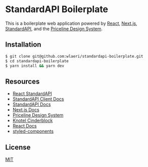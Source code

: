 # StandardAPI Boilerplate

This is a boilerplate web application powered by [React](https://reactjs.org/), [Next.js](https://nextjs.org/), [StandardAPI](https://github.com/waratuman/standardapi), and the [Priceline Design System](https://github.com/priceline/design-system/).

## Installation

```bash
$ git clone git@github.com:wlaeri/standardapi-boilerplate.git
$ cd standardapi-boilerplate
$ yarn install && yarn dev
```

## Resources

* [React StandardAPI](https://github.com/wlaeri/react-standardapi)
* [StandardAPI Client Docs](https://github.com/wlaeri/standardapi-client)
* [StandardAPI Docs](https://github.com/waratuman/standardapi)
* [Next.js Docs](https://nextjs.org/docs/getting-started)
* [Priceline Design System](https://github.com/priceline/design-system/)
* [Knotel Cinderblock](https://github.com/knotel/cinderblock)
* [React Docs](https://reactjs.org/docs/getting-started.html)
* [styled-components](https://github.com/styled-components/styled-components)

## License

[MIT](LICENSE)
